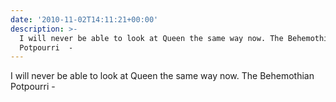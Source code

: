 ```yaml
---
date: '2010-11-02T14:11:21+00:00'
description: >-
  I will never be able to look at Queen the same way now. The Behemothian
  Potpourri  -
---
```

I will never be able to look at Queen the same way now. The Behemothian Potpourri  - 
